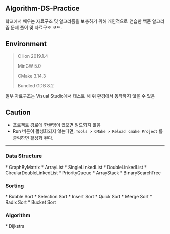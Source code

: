 <h2>Algorithm-DS-Practice</h2>
학교에서 배우는 자료구조 및 알고리즘을 보충하기 위해 개인적으로 연습한 백준 알고리즘 문제 풀이 및 자료구조 코드.



<h2>Environment</h2>



>C lion 2019.1.4
>
>MinGW 5.0
>
>CMake 3.14.3
>
>Bundled GDB 8.2

일부 자료구조는 Visual Studio에서 테스트 해 위 환경에서 동작하지 않을 수 있음



<h2>Caution</h2>



- 프로젝트 경로에 한글명이 있으면 빌드되지 않음
- Run 버튼이 활성화되지 않는다면,  `Tools > CMake > Reload cmake Project` 를 클릭하면 활성화 된다.





<hr>

<h3>Data Structure</h3>
* GraphByMatrix
* ArrayList
* SingleLinkedList
* DoubleLinkedList
* CircularDoubleLinkedList
* PriorityQueue
* ArrayStack
* BinarySearchTree

<h3>Sorting</h3>
* Bubble Sort
* Selection Sort
* Insert Sort
* Quick Sort
* Merge Sort
* Radix Sort
* Bucket Sort

<h3>Algorithm</h3>
* Dijkstra

